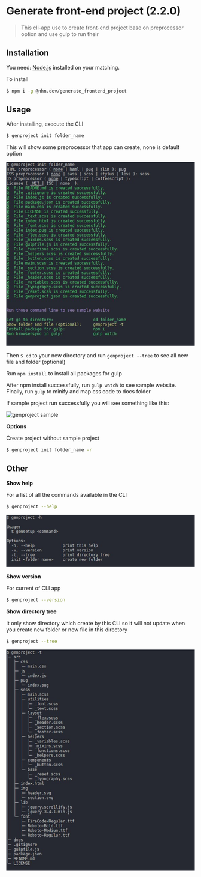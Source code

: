 # Generate front-end project (2.2.0)

> This cli-app use to create front-end project base on preprocessor option and use gulp to run their

## Installation

You need: [Node.js](https://nodejs.org) installed on your matching.

To install

```bash
$ npm i -g @nhn.dev/generate_frontend_project
```

## Usage

After installing, execute the CLI

```bash
$ genproject init folder_name
```

This will show some preprocessor that app can create, none is default option

![genproject](https://raw.githubusercontent.com/congviec18120062/store_data/master/genproject/genproject.jpg)

Then `$ cd` to your new directory and run `genproject --tree` to see all new file and folder (optional)

Run `npm install` to install all packages for gulp

After npm install successfully, run `gulp watch` to see sample website. Finally, run `gulp` to minify and map css code to docs folder

If sample project run successfully you will see something like this:

![genproject sample](https://github.com/congviec18120062/store_data/blob/master/genproject/genproject_sample_demo.gif?raw=true)

**Options**

Create project without sample project

```bash
$ genproject init folder_name -r
```

## Other

**Show help**

For a list of all the commands available in the CLI

```bash
$ genproject --help
```

![help](https://raw.githubusercontent.com/congviec18120062/store_data/master/genproject/genproject_help.jpg)

**Show version**

For current of CLI app

```bash
$ genproject --version
```

**Show directory tree**

It only show directory which create by this CLI so it will not update when you create new folder or new file in this directory

```bash
$ genproject --tree
```

![tree](https://raw.githubusercontent.com/congviec18120062/store_data/master/genproject/genproject_tree.jpg)
